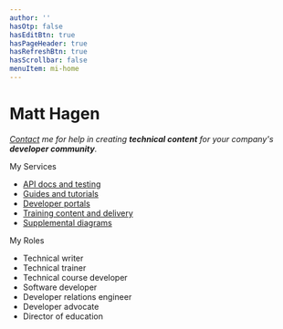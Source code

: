 ```yaml
---
author: ''
hasOtp: false
hasEditBtn: true
hasPageHeader: true
hasRefreshBtn: true
hasScrollbar: false
menuItem: mi-home
---
```


# Matt Hagen

_[Contact](https://www.linkedin.com/in/matthewjosephhagen/) me for help in creating **technical content** for your company's **developer community**._

<div class="row row-cols-1 row-cols-md-2 g-4">
  <div class="col">
    <div class="card text-dark bg-light h-100">
      <div class="card-header">My Services</div>
      <div class="card-body">
        <ul class="card-text">
          <li><a href="/en/services/#api-docs-and-testing">API docs and testing</a></li>
          <li><a href="/en/services/#guides-and-tutorials">Guides and tutorials</a></li>
          <li><a href="/en/services/#developer-portals">Developer portals</a></li>
          <li><a href="/en/services/#training-content-and-delivery">Training content and delivery</a></li>
          <li><a href="/en/services/#supplemental-diagrams">Supplemental diagrams</a></li>
        </ul>
      </div>
    </div>
  </div>
  <div class="col">
    <div class="card text-dark bg-light h-100">
      <div class="card-header">My Roles</div>
      <div class="card-body">
        <ul class="card-text">
          <li>Technical writer</li>
          <li>Technical trainer</li>
          <li>Technical course developer</li>
          <li>Software developer</li>
          <li>Developer relations engineer</li>
          <li>Developer advocate</li>
          <li>Director of education</li>
        </ul>
      </div>
    </div>
  </div>
</div>
